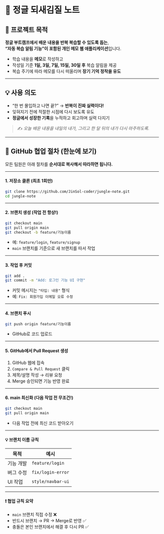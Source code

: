 # 🌱 정글 되새김질 노트

## 📌 프로젝트 목적

**정글 부트캠프에서 배운 내용을 반복 복습할 수 있도록 돕는**,  
**“자동 복습 알림 기능”이 포함된 개인 메모 웹 애플리케이션**입니다.

- 학습 내용을 **메모**로 작성하고
- 작성일 기준 **1일, 3일, 7일, 15일, 30일 후** 복습 알림을 제공
- 복습 주기에 따라 메모를 다시 떠올리며 **장기 기억 정착을 유도**

---

## 💡 사용 의도

- “한 번 몰입하고 나면 끝?” → **반복이 진짜 실력이다!**
- 잊혀지기 전에 적절한 시점에 다시 보도록 유도
- **정글에서 성장한 기록**을 누적하고 회고하며 실력 다지기

> ✍️ *오늘 배운 내용을 내일의 내가, 그리고 한 달 뒤의 내가 다시 마주하도록.*

---



## 🤝 GitHub 협업 절차 (한눈에 보기)

모든 팀원은 아래 절차를 **순서대로 복사해서 따라하면 됩니다.**

---

#### 1. 저장소 클론 (최초 1회만)

```bash
git clone https://github.com/JinSol-coder/jungle-note.git
cd jungle-note
```

---

#### 2. 브랜치 생성 (작업 전 항상!)

```bash
git checkout main
git pull origin main
git checkout -b feature/기능이름
```

- 예: `feature/login`, `feature/signup`
- `main` 브랜치를 기준으로 새 브랜치를 따서 작업

---

#### 3. 작업 후 커밋

```bash
git add .
git commit -m "Add: 로그인 기능 UI 구현"
```

- 커밋 메시지는 `"타입: 내용"` 형식  
- 예: `Fix: 회원가입 이메일 오류 수정`

---

#### 4. 브랜치 푸시

```bash
git push origin feature/기능이름
```

- GitHub로 코드 업로드

---

#### 5. GitHub에서 Pull Request 생성

1. GitHub 웹에 접속
2. `Compare & Pull Request` 클릭
3. 제목/설명 작성 → 리뷰 요청
4. Merge 승인되면 기능 반영 완료

---

#### 6. main 최신화 (다음 작업 전 무조건!)

```bash
git checkout main
git pull origin main
```

- 다음 작업 전에 최신 코드 받아오기

---

#### 💡 브랜치 이름 규칙

| 목적     | 예시               |
|----------|--------------------|
| 기능 개발 | `feature/login`     |
| 버그 수정 | `fix/login-error`   |
| UI 작업   | `style/navbar-ui`   |

---

#### ❗ 협업 규칙 요약

- `main` 브랜치 직접 수정 ❌
- 반드시 브랜치 → PR → Merge로 반영 ✅
- 충돌은 본인 브랜치에서 해결 후 다시 PR ✅
